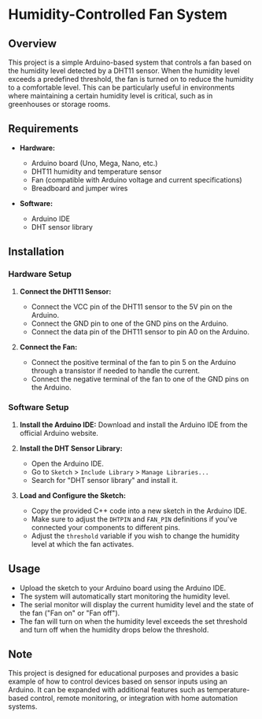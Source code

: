 # Humidity-Controlled Fan System

## Overview

This project is a simple Arduino-based system that controls a fan based on the humidity level detected by a DHT11 sensor. When the humidity level exceeds a predefined threshold, the fan is turned on to reduce the humidity to a comfortable level. This can be particularly useful in environments where maintaining a certain humidity level is critical, such as in greenhouses or storage rooms.

## Requirements

- **Hardware:**
  - Arduino board (Uno, Mega, Nano, etc.)
  - DHT11 humidity and temperature sensor
  - Fan (compatible with Arduino voltage and current specifications)
  - Breadboard and jumper wires

- **Software:**
  - Arduino IDE
  - DHT sensor library

## Installation

### Hardware Setup

1. **Connect the DHT11 Sensor:**
   - Connect the VCC pin of the DHT11 sensor to the 5V pin on the Arduino.
   - Connect the GND pin to one of the GND pins on the Arduino.
   - Connect the data pin of the DHT11 sensor to pin A0 on the Arduino.

2. **Connect the Fan:**
   - Connect the positive terminal of the fan to pin 5 on the Arduino through a transistor if needed to handle the current.
   - Connect the negative terminal of the fan to one of the GND pins on the Arduino.

### Software Setup

1. **Install the Arduino IDE:** Download and install the Arduino IDE from the official Arduino website.

2. **Install the DHT Sensor Library:**
   - Open the Arduino IDE.
   - Go to `Sketch` > `Include Library` > `Manage Libraries...`
   - Search for "DHT sensor library" and install it.

3. **Load and Configure the Sketch:**
   - Copy the provided C++ code into a new sketch in the Arduino IDE.
   - Make sure to adjust the `DHTPIN` and `FAN_PIN` definitions if you've connected your components to different pins.
   - Adjust the `threshold` variable if you wish to change the humidity level at which the fan activates.

## Usage

- Upload the sketch to your Arduino board using the Arduino IDE.
- The system will automatically start monitoring the humidity level.
- The serial monitor will display the current humidity level and the state of the fan ("Fan on" or "Fan off").
- The fan will turn on when the humidity level exceeds the set threshold and turn off when the humidity drops below the threshold.

## Note

This project is designed for educational purposes and provides a basic example of how to control devices based on sensor inputs using an Arduino. It can be expanded with additional features such as temperature-based control, remote monitoring, or integration with home automation systems.
